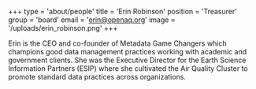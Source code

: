 +++
type = 'about/people'
title = 'Erin Robinson'
position = 'Treasurer'
group = 'board'
email = 'erin@openaq.org'
image = '/uploads/erin_robinson.png'
+++

Erin is the CEO and co-founder of Metadata Game Changers which champions good data management practices working with academic and government clients. She was the Executive Director for the Earth Science Information Partners (ESIP) where she cultivated the Air Quality Cluster to promote standard data practices across organizations. 
